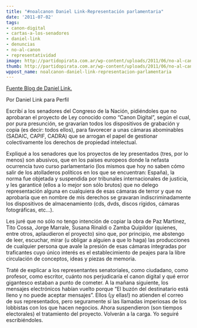 ```yaml
---
title: "#noalcanon Daniel Link-Representación parlamentaria"
date: '2011-07-02'
tags:
- canon-digital
- cartas-a-los-senadores
- daniel-link
- denuncias
- no-al-canon
- representatividad
image: http://partidopirata.com.ar/wp-content/uploads/2011/06/no-al-canon-ok.png
thumb: http://partidopirata.com.ar/wp-content/uploads/2011/06/no-al-canon-ok-150x112.png
wppost_name: noalcanon-daniel-link-representacion-parlamentaria
---
```


<a href="http://linkillo.blogspot.com/2011/07/representacion-parlamentaria.html" target="_blank">Fuente Blog de Daniel Link.</a>

Por Daniel Link para Perfil


Escribí a los senadores del Congreso de la Nación, pidiéndoles que no aprobaran el proyecto de Ley conocido como “Canon Digital”, según el cual, por pura presunción, se gravarían todos los dispositivos de grabación y copia (es decir: todos ellos), para favorecer a unas cámaras abominables (SADAIC, CAPIF, CADRA) que se arrogan el papel de gestionar colectivamente los derechos de propiedad intelectual.

Expliqué a los senadores que los proyectos de ley presentados (tres, por lo menos) son abusivos, que en los países europeos donde la nefasta ocurrencia tuvo curso parlamentario (los mismos que hoy no saben cómo salir de los atolladeros políticos en los que se encuentran: España), la norma fue objetada y suspendida por tribunales internacionales de justicia, y les garanticé (ellos a lo mejor son sólo brutos) que no delego representación alguna en cualquiera de esas cámaras de terror y que no aprobaría que en nombre de mis derechos se gravaran indiscriminadamente los dispositivos de almacenamiento (cds, dvds, discos rígidos, cámaras fotográficas, etc...).

Les juré que no sólo no tengo intención de copiar la obra de Paz Martínez, Tito Cossa, Jorge Marrale, Susana Rinaldi o Zamba Quipildor (quienes, entre otros, aplaudieron el proyecto) sino que, por principio, me abstengo de leer, escuchar, mirar (u obligar a alguien a que lo haga) las producciones de cualquier persona que avale la presión de esas cámaras integradas por traficantes cuyo único interés es el establecimiento de peajes para la libre circulación de conceptos, ideas y piezas de memoria.

Traté de explicar a los representantes senatoriales, como ciudadano, como profesor, como escritor, cuánto nos perjudicaría el canon digital y qué error gigantesco estaban a punto de cometer. A la mañana siguiente, los mensajes electrónicos habían vuelto porque “El buzón del destinatario está lleno y no puede aceptar mensajes”.
Ellos (¡y ellas!) no atienden el correo de sus representados, pero seguramente sí las llamadas imperiosas de los lobbistas con los que hacen negocios.
Ahora suspendieron (son tiempos electorales) el tratamiento del proyecto. Volverán a la carga. Yo seguiré escribiéndoles.
